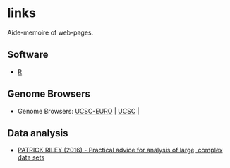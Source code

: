 # links
Aide-memoire of web-pages. 


## Software

 - [R](https://www.r-project.org/)

## Genome Browsers
 - Genome Browsers: [UCSC-EURO](http://genome-euro.ucsc.edu) | [UCSC](https://genome.ucsc.edu/) | 
 
 

## Data analysis

 - [PATRICK RILEY (2016) - Practical advice for analysis of large, complex data sets](http://www.unofficialgoogledatascience.com/2016/10/practical-advice-for-analysis-of-large.html)

